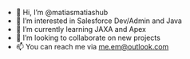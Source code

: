 - 👋 Hi, I’m @matiasmatiashub
- 👀 I’m interested in Salesforce Dev/Admin and Java
- 🌱 I’m currently learning JAXA and Apex
- 💞️ I’m looking to collaborate on new projects
- 📫 You can reach me via me.em@outlook.com

<!---
matiasmatiashub/matiasmatiashub is a ✨ special ✨ repository because its `README.md` (this file) appears on your GitHub profile.
You can click the Preview link to take a look at your changes.
--->

